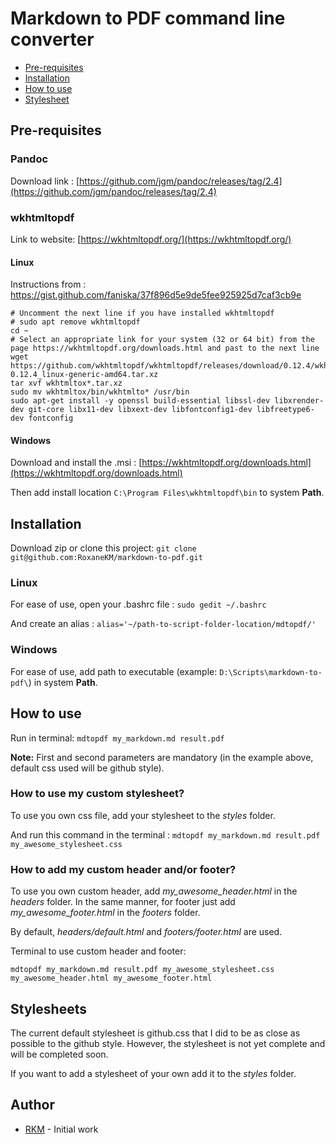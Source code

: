 # Markdown to PDF command line converter

* [Pre-requisites](https://github.com/RoxaneKM/markdown-to-pdf/blob/master/README.md#pre-requisites)
* [Installation](https://github.com/RoxaneKM/markdown-to-pdf/blob/master/README.md#installation)
* [How to use](https://github.com/RoxaneKM/markdown-to-pdf/blob/master/README.md#how-to-use)
* [Stylesheet](https://github.com/RoxaneKM/markdown-to-pdf/blob/master/README.md#stylesheets)

## Pre-requisites

### Pandoc 

Download link : [https://github.com/jgm/pandoc/releases/tag/2.4](https://github.com/jgm/pandoc/releases/tag/2.4)

### wkhtmltopdf

Link to website: [https://wkhtmltopdf.org/](https://wkhtmltopdf.org/)

#### Linux 
Instructions from : https://gist.github.com/faniska/37f896d5e9de5fee925925d7caf3cb9e

```
# Uncomment the next line if you have installed wkhtmltopdf
# sudo apt remove wkhtmltopdf
cd ~
# Select an appropriate link for your system (32 or 64 bit) from the page https://wkhtmltopdf.org/downloads.html and past to the next line
wget https://github.com/wkhtmltopdf/wkhtmltopdf/releases/download/0.12.4/wkhtmltox-0.12.4_linux-generic-amd64.tar.xz
tar xvf wkhtmltox*.tar.xz
sudo mv wkhtmltox/bin/wkhtmlto* /usr/bin
sudo apt-get install -y openssl build-essential libssl-dev libxrender-dev git-core libx11-dev libxext-dev libfontconfig1-dev libfreetype6-dev fontconfig

```

#### Windows
Download and install the .msi : [https://wkhtmltopdf.org/downloads.html](https://wkhtmltopdf.org/downloads.html)

Then add install location `C:\Program Files\wkhtmltopdf\bin` to system **Path**.

## Installation

Download zip or clone this project: `git clone git@github.com:RoxaneKM/markdown-to-pdf.git`

### Linux 
For ease of use, open your .bashrc file :
`sudo gedit ~/.bashrc`

And create an alias : 
`alias='~/path-to-script-folder-location/mdtopdf/'`

### Windows
For ease of use, add path to executable (example: `D:\Scripts\markdown-to-pdf\`) in system **Path**.

## How to use

Run in terminal: 
`mdtopdf my_markdown.md result.pdf`  

**Note:** First and second parameters are mandatory (in the example above, default css used will be github style).

### How to use my custom stylesheet?
To use you own css file, add your stylesheet to the *styles* folder. 

And run this command in the terminal :
`mdtopdf my_markdown.md result.pdf my_awesome_stylesheet.css` 

### How to add my custom header and/or footer?

To use you own custom header, add *my_awesome_header.html* in the *headers* folder. In the same manner, for footer just add *my_awesome_footer.html* in the *footers* folder.

By default, *headers/default.html* and *footers/footer.html* are used.

Terminal to use custom header and footer:
```
mdtopdf my_markdown.md result.pdf my_awesome_stylesheet.css my_awesome_header.html my_awesome_footer.html
```

## Stylesheets

The current default stylesheet is github.css that I did to be as close as possible to the github style. However, the stylesheet is not yet complete and will be completed soon.

If you want to add a stylesheet of your own add it to the *styles* folder.

## Author

* [RKM](https://github.com/RoxaneKM) - Initial work







